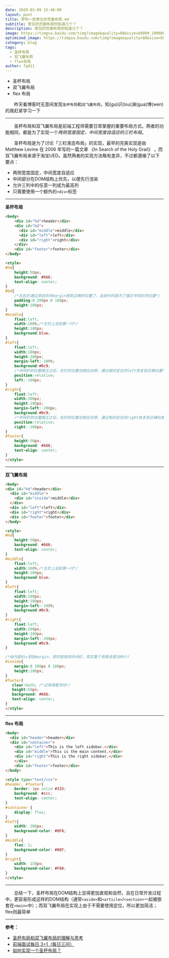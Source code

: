 ```yaml
---
date: 2020-03-09 15:40:00
layout: post
title: 罗列一些常见的页面布局.md
subtitle: 常见的页面布局你知道几个？
description: 常见的页面布局你知道几个？
image: https://timgsa.baidu.com/timg?image&quality=80&size=b9999_10000&sec=1578046469146&di=24b211897ae2ce4b99f4c04c8cbfaced&imgtype=0&src=http%3A%2F%2Fattimg.dospy.com%2Fimg%2Fday_110923%2F20110923_0dd4df9e10e0aabdb8aaoGPSl0x9i9p6.jpg
optimized_image: https://timgsa.baidu.com/timg?image&quality=80&size=b9999_10000&sec=1583843054234&di=dd8592aebe0534e386d90900abc4fc4f&imgtype=0&src=http%3A%2F%2Fpic1.win4000.com%2Fwallpaper%2Fc%2F583b9bbdaa9e9.jpg
category: blog
tags:
  - 圣杯布局
  - 双飞翼布局
  - flex布局
author: fg411
---
```


 - 圣杯布局
 - 双飞翼布局
 - flex 布局
 
　　昨天看博客时无意间发现`圣杯布局`和`双飞翼布局`，知(gu)识(lou)渊(gua)博(wen)的我赶紧学习一下

------

　　圣杯布局和双飞翼布局是前端工程师需要日常掌握的重要布局方式。两者的功能相同，都是为了实现一个*两侧宽度固定，中间宽度自适应的三栏布局*。

　　圣杯布局是为了讨论「三栏液态布局」的实现，最早的完美实现是由 Matthew Levine 在 2006 年写的一篇文章 《In Search of the Holy Grail》 ，而双飞翼布局来源于淘宝UED。虽然两者的实现方法略有差异，不过都遵循了以下要点：
*   两侧宽度固定，中间宽度自适应
*   中间部分在DOM结构上优先，以便先行渲染
*   允许三列中的任意一列成为最高列
*   只需要使用一个额外的`<div>`标签

------

 **圣杯布局**
```html
<body>
    <div id="hd">header</div>
    <div id="bd">
      <div id="middle">middle</div>
      <div id="left">left</div>
      <div id="right">right</div>
    </div>
    <div id="footer">footer</div>
</body>

<style>
#hd{
    height:50px;
    background: #666;
    text-align: center;
}
#bd{
    /*左右栏通过添加负的margin放到正确的位置了，此段代码是为了摆正中间栏的位置*/
    padding:0 200px 0 180px;
    height:100px;
}
#middle{
    float:left;
    width:100%;/*左栏上去到第一行*/
    height:100px;
    background:blue;
}
#left{
    float:left;
    width:180px;
    height:100px;
    margin-left:-100%;
    background:#0c9;
    /*中间栏的位置摆正之后，左栏的位置也相应右移，通过相对定位的left恢复到正确位置*/
    position:relative;
    left:-180px;
}
#right{
    float:left;
    width:200px;
    height:100px;
    margin-left:-200px;
    background:#0c9;
    /*中间栏的位置摆正之后，右栏的位置也相应左移，通过相对定位的right恢复到正确位置*/
    position:relative;
    right:-200px;
}
#footer{
    height:50px;
    background: #666;
    text-align: center;
}
</style>
```

------

**双飞翼布局**
```html
<body>
<div id="hd">header</div> 
  <div id="middle">
    <div id="inside">middle</div>
  </div>
  <div id="left">left</div>
  <div id="right">right</div>
  <div id="footer">footer</div>
</body>

<style>
#hd{
    height:50px;
    background: #666;
    text-align: center;
}
#middle{
    float:left;
    width:100%;/*左栏上去到第一行*/     
    height:100px;
    background:blue;
}
#left{
    float:left;
    width:180px;
    height:100px;
    margin-left:-100%;
    background:#0c9;
}
#right{
    float:left;
    width:200px;
    height:100px;
    margin-left:-200px;
    background:#0c9;
}

/*给内部div添加margin，把内容放到中间栏，其实整个背景还是100%*/ 
#inside{
    margin:0 200px 0 180px;
    height:100px;
}
#footer{  
   clear:both; /*记得清楚浮动*/  
   height:50px;     
   background: #666;    
   text-align: center; 
} 
</style>
```

------
**flex 布局**

```html
<body>
  <div id="header">header</div>
  <div id="container">
    <div id="left">This is the left sidebar.</div>
	<div id="middle">This is the main content.</div>
	<div id="right">This is the right sidebar.</div>
	</div>
	<div id="footer">footer</div>
</body>

<style type="text/css">
#header, #footer{
	border: 1px solid #333;
    background: #ccc;
    text-align: center;
}
#container {
	display: flex;
}
#left{
	width: 200px;
	background-color: #8F8;
}
#middle{
	flex: 1;
	background-color: #88F;
}
#right{
	width: 150px;
	background-color: #F88;
}
</style>
```

------

　　总结一下，圣杯布局在DOM结构上显得更加直观和自然，且在日常开发过程中，更容易形成这样的DOM结构（通常`<aside>`和`<article>`/`<section>`一起被嵌套在`<main>`中）；而双飞翼布局在实现上由于不需要使用定位，所以更加简洁；flex则最简单

------
**参考：**

- [圣杯布局和双飞翼布局的理解与思考](https://www.jianshu.com/p/81ef7e7094e8)
- [前端面试每日 3+1（每日三问）](https://github.com/haizlin/fe-interview)
- [如何实现一个圣杯布局？](https://segmentfault.com/a/1190000017540629)
